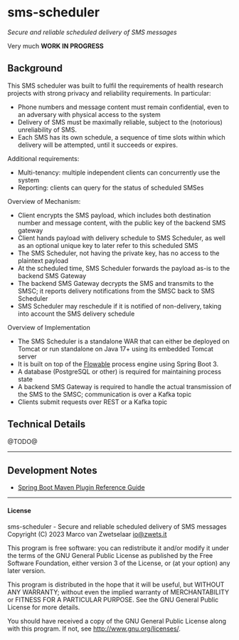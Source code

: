 # sms-scheduler

_Secure and reliable scheduled delivery of SMS messages_

Very much **WORK IN PROGRESS**


## Background

This SMS scheduler was built to fulfil the requirements of health research
projects with strong privacy and reliability requirements.  In particular:

 * Phone numbers and message content must remain confidential, even to an
   adversary with physical access to the system
 * Delivery of SMS must be maximally reliable, subject to the (notorious)
   unreliability of SMS.
 * Each SMS has its own schedule, a sequence of time slots within which
   delivery will be attempted, until it succeeds or expires.

Additional requirements:

 * Multi-tenancy: multiple independent clients can concurrently use the
   system
 * Reporting: clients can query for the status of scheduled SMSes

Overview of Mechanism:

 * Client encrypts the SMS payload, which includes both destination number
   and message content, with the public key of the backend SMS gateway
 * Client hands payload with delivery schedule to SMS Scheduler, as well as
   an optional unique key to later refer to this scheduled SMS
 * The SMS Scheduler, not having the private key, has no access to the
   plaintext payload
 * At the scheduled time, SMS Scheduler forwards the payload as-is to the
   backend SMS Gateway
 * The backend SMS Gateway decrypts the SMS and transmits to the SMSC;
   it reports delivery notifications from the SMSC back to SMS Scheduler
 * SMS Scheduler may reschedule if it is notified of non-delivery, taking
   into account the SMS delivery schedule

Overview of Implementation

 * The SMS Scheduler is a standalone WAR that can either be deployed on
   Tomcat or run standalone on Java 17+ using its embedded Tomcat server
 * It is built on top of the [Flowable](https://flowable.org) process
   engine using Spring Boot 3.
 * A database (PostgreSQL or other) is required for maintaining process
   state
 * A backend SMS Gateway is required to handle the actual transmission of
   the SMS to the SMSC; communication is over a Kafka topic
 * Clients submit requests over REST or a Kafka topic


## Technical Details

@TODO@

---

## Development Notes

* [Spring Boot Maven Plugin Reference Guide](https://docs.spring.io/spring-boot/docs/3.1.4/maven-plugin/reference/html/)

---

#### License

sms-scheduler - Secure and reliable scheduled delivery of SMS messages  
Copyright (C) 2023  Marco van Zwetselaar <io@zwets.it>

This program is free software: you can redistribute it and/or modify
it under the terms of the GNU General Public License as published by
the Free Software Foundation, either version 3 of the License, or
(at your option) any later version.

This program is distributed in the hope that it will be useful,
but WITHOUT ANY WARRANTY; without even the implied warranty of
MERCHANTABILITY or FITNESS FOR A PARTICULAR PURPOSE.  See the
GNU General Public License for more details.

You should have received a copy of the GNU General Public License
along with this program.  If not, see <http://www.gnu.org/licenses/>.


